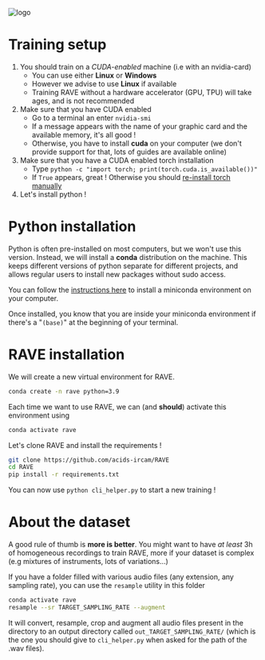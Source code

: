 ![logo](rave.png)

# Training setup

1. You should train on a _CUDA-enabled_ machine (i.e with an nvidia-card)
   - You can use either **Linux** or **Windows**
   - However we advise to use **Linux** if available
   - Training RAVE without a hardware accelerator (GPU, TPU) will take ages, and is not recommended
2. Make sure that you have CUDA enabled
   - Go to a terminal an enter `nvidia-smi`
   - If a message appears with the name of your graphic card and the available memory, it's all good !
   - Otherwise, you have to install **cuda** on your computer (we don't provide support for that, lots of guides are available online)
3. Make sure that you have a CUDA enabled torch installation
   - Type `python -c "import torch; print(torch.cuda.is_available())"`
   - If `True` appears, great ! Otherwise you should [re-install torch manually](https://pytorch.org/get-started/locally/)
5. Let's install python !

# Python installation

Python is often pre-installed on most computers, but we won't use this version. Instead, we will install a **conda** distribution on the machine. This keeps different versions of python separate for different projects, and allows regular users to install new packages without sudo access.

You can follow the [instructions here](https://conda.io/projects/conda/en/latest/user-guide/install/index.html) to install a miniconda environment on your computer.

Once installed, you know that you are inside your miniconda environment if there's a "`(base)`" at the beginning of your terminal.

# RAVE installation

We will create a new virtual environment for RAVE.

```bash
conda create -n rave python=3.9
```

Each time we want to use RAVE, we can (and **should**) activate this environment using

```bash
conda activate rave
```

Let's clone RAVE and install the requirements !

```bash
git clone https://github.com/acids-ircam/RAVE
cd RAVE
pip install -r requirements.txt
```

You can now use `python cli_helper.py` to start a new training !

# About the dataset

A good rule of thumb is **more is better**. You might want to have _at least_ 3h of homogeneous recordings to train RAVE, more if your dataset is complex (e.g mixtures of instruments, lots of variations...)

If you have a folder filled with various audio files (any extension, any sampling rate), you can use the `resample` utility in this folder

```bash
conda activate rave
resample --sr TARGET_SAMPLING_RATE --augment
```

It will convert, resample, crop and augment all audio files present in the directory to an output directory called `out_TARGET_SAMPLING_RATE/` (which is the one you should give to `cli_helper.py` when asked for the path of the .wav files).
